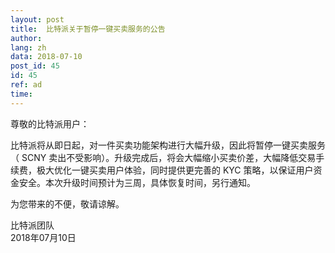 ```yaml
---
layout: post
title:  比特派关于暂停一键买卖服务的公告
author: 
lang: zh
data: 2018-07-10
post_id: 45
id: 45
ref: ad
time: 
---
```


尊敬的比特派用户：

比特派将从即日起，对一件买卖功能架构进行大幅升级，因此将暂停一键买卖服务（ SCNY 卖出不受影响）。升级完成后，将会大幅缩小买卖价差，大幅降低交易手续费，极大优化一键买卖用户体验，同时提供更完善的 KYC 策略，以保证用户资金安全。本次升级时间预计为三周，具体恢复时间，另行通知。

为您带来的不便，敬请谅解。

比特派团队<br/>
2018年07月10日

